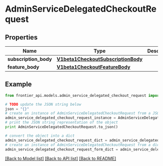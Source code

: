 # AdminServiceDelegatedCheckoutRequest


## Properties
Name | Type | Description | Notes
------------ | ------------- | ------------- | -------------
**subscription_body** | [**V1beta1CheckoutSubscriptionBody**](V1beta1CheckoutSubscriptionBody.md) |  | [optional] 
**feature_body** | [**V1beta1CheckoutFeatureBody**](V1beta1CheckoutFeatureBody.md) |  | [optional] 

## Example

```python
from frontier_api.models.admin_service_delegated_checkout_request import AdminServiceDelegatedCheckoutRequest

# TODO update the JSON string below
json = "{}"
# create an instance of AdminServiceDelegatedCheckoutRequest from a JSON string
admin_service_delegated_checkout_request_instance = AdminServiceDelegatedCheckoutRequest.from_json(json)
# print the JSON string representation of the object
print AdminServiceDelegatedCheckoutRequest.to_json()

# convert the object into a dict
admin_service_delegated_checkout_request_dict = admin_service_delegated_checkout_request_instance.to_dict()
# create an instance of AdminServiceDelegatedCheckoutRequest from a dict
admin_service_delegated_checkout_request_form_dict = admin_service_delegated_checkout_request.from_dict(admin_service_delegated_checkout_request_dict)
```
[[Back to Model list]](../README.md#documentation-for-models) [[Back to API list]](../README.md#documentation-for-api-endpoints) [[Back to README]](../README.md)



